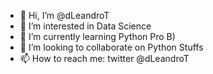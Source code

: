 - 👋 Hi, I’m @dLeandroT
- 👀 I’m interested in Data Science
- 🌱 I’m currently learning Python Pro B)
- 💞️ I’m looking to collaborate on Python Stuffs 
- 📫 How to reach me: twitter @dLeandroT

<!---
dLeandroT/dLeandroT is a ✨ special ✨ repository because its `README.md` (this file) appears on your GitHub profile.
You can click the Preview link to take a look at your changes.
--->
